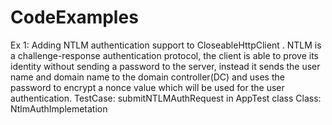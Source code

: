 # CodeExamples

Ex 1: Adding NTLM authentication support to CloseableHttpClient .
      NTLM is a challenge-response authentication protocol, the client is able to prove its identity without sending a password to the server,
      instead it sends the user name and domain name to the domain controller(DC) and uses the password to encrypt a nonce value 
      which will be used for the user authentication.
   TestCase: submitNTLMAuthRequest in AppTest class
   Class: NtlmAuthImplemetation
